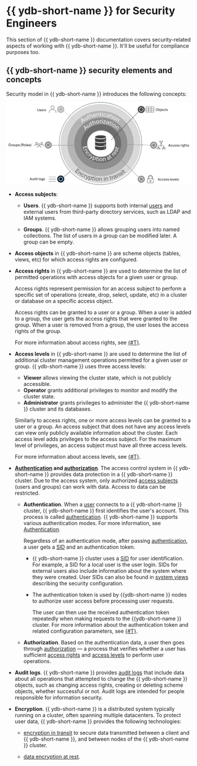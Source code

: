 # {{ ydb-short-name }} for Security Engineers

This section of {{ ydb-short-name }} documentation covers security-related aspects of working with {{ ydb-short-name }}. It'll be useful for compliance purposes too.

## {{ ydb-short-name }} security elements and concepts

Security model in {{ ydb-short-name }} introduces the following concepts:

![Eagle-view diagram](./_assets/security-overview.png)

- **Access subjects**:

    - **Users**. {{ ydb-short-name }} supports both internal [users](./authorization.md#user) and external users from third-party directory services, such as LDAP and IAM systems.

    - **Groups**. {{ ydb-short-name }} allows grouping users into named collections. The list of users in a group can be modified later. A group can be empty.

- **Access objects** in {{ ydb-short-name }} are scheme objects (tables, views, etc) for which access rights are configured.

- **Access rights** in {{ ydb-short-name }} are used to determine the list of permitted operations with access objects for a given user or group.

    Access rights represent permission for an access subject to perform a specific set of operations (create, drop, select, update, etc) in a cluster or database on a specific access object.

    Access rights can be granted to a user or a group. When a user is added to a group, the user gets the access rights that were granted to the group. When a user is removed from a group, the user loses the access rights of the group.

    For more information about access rights, see [{#T}](./authorization.md#right).

- **Access levels** in {{ ydb-short-name }} are used to determine the list of additional cluster management operations permitted for a given user or group. {{ ydb-short-name }} uses three access levels:

    - **Viewer** allows viewing the cluster state, which is not publicly accessible.
    - **Operator** grants additional privileges to monitor and modify the cluster state.
    - **Administrator** grants privileges to administer the {{ ydb-short-name }} cluster and its databases.

    Similarly to access rights, one or more access levels can be granted to a user or a group. An access subject that does not have any access levels can view only publicly available information about the cluster. Each access level adds privileges to the access subject. For the maximum level of privileges, an access subject must have all three access levels.

    For more information about access levels, see [{#T}](../reference/configuration/security_config.md#security-access-levels).

- **[Authentication](./authentication.md) and [authorization](./authorization.md)**. The access control system in {{ ydb-short-name }} provides data protection in a {{ ydb-short-name }} cluster. Due to the access system, only authorized [access subjects](../concepts/glossary.md#access-subject) (users and groups) can work with data. Access to data can be restricted.

    - **Authentication**. When a [user](../concepts/glossary.md#access-user) connects to a {{ ydb-short-name }} cluster, {{ ydb-short-name }} first identifies the user's account. This process is called [authentication](./authentication.md). {{ ydb-short-name }} supports various authentication modes. For more information, see [Authentication](./authentication.md).

        Regardless of an authentication mode, after passing [authentication](./authentication.md), a user gets a [SID](./authorization.md#sid) and an authentication token.

        - {{ ydb-short-name }} cluster uses a [SID](./authorization.md#sid) for user identification. For example, a SID for a local user is the user login. SIDs for external users also include information about the system where they were created. User SIDs can also be found in [system views](../dev/system-views.md#auth) describing the security configuration.

        - The authentication token is used by {{ydb-short-name }} nodes to authorize user access before processing user requests.

            The user can then use the received authentication token repeatedly when making requests to the {{ydb-short-name }} cluster. For more information about the authentication token and related configuration parameters, see [{#T}](../reference/configuration/auth_config.md).

    - **Authorization**. Based on the authentication data, a user then goes through [authorization](./authorization.md) — a process that verifies whether a user has sufficient [access rights](../concepts/glossary.md#access-right) and [access levels](../concepts/glossary.md#access-level) to perform user operations.

- **Audit logs**. {{ ydb-short-name }} provides [audit logs](./audit-log.md) that include data about all operations that attempted to change the {{ ydb-short-name }} objects, such as changing access rights, creating or deleting scheme objects, whether successful or not. Audit logs are intended for people responsible for information security.

- **Encryption**. {{ ydb-short-name }} is a distributed system typically running on a cluster, often spanning multiple datacenters. To protect user data, {{ ydb-short-name }} provides the following technologies:

    - [encryption in transit](./encryption/data-in-transit.md) to secure data transmitted between a client and {{ ydb-short-name }}, and between nodes of the {{ ydb-short-name }} cluster.

    - [data encryption at rest](./encryption/data-at-rest.md).
